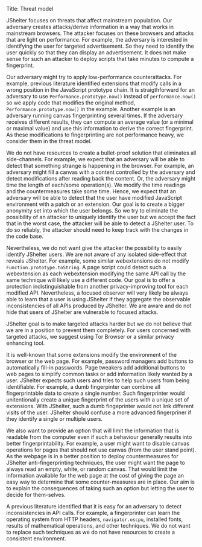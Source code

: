 Title: Threat model

JShelter focuses on threats that affect mainstream population. Our adversary creates
attacks/derive information in a way that works in mainstream browsers. The attacker focuses on these
browsers and attacks that are light on performance. For example, the adversary is interested in
identifying the user for targeted advertisement. So they need to identify the user quickly so that
they can display an advertisement. It does not make sense for such an attacker to deploy scripts that
take minutes to compute a fingerprint.

Our adversary might try to apply low-performance counterattacks. For example, previous literature
identified extensions that modify calls in a wrong position in the JavaScript prototype chain. It is
straigthforward for an adversary to use `Performance.prototype.now()` instead of `performance.now()`
so we apply code that modifies the original method, `Performance.prototype.now()` in the example.
Another example is an adversary running canvas fingerprinting several times. If the adversary
receives different results, they can compute an average value (or a minimal or maximal value) and
use this information to derive the correct fingerprint. As these modifications to fingerprinting are
not performance heavy, we consider them in the threat model.

We do not have resources to create a bullet-proof solution that eliminates all side-channels. For
example, we expect that an adversary will be able to detect that something strange is happening in
the browser. For example, an adversary might fill a canvas with a content controlled by the
adversary and detect modifications after reading back the content. Or, the adversary might time the length
of each/some operation(s). We modify the time readings and the countermeasures take some time. Hence, we
expect that an adversary will be able to detect that the user have modified JavaScript environment with a
patch or an extension. Our goal is to create a bigger anonymity set into which the user
belongs. So we try to eliminate the possibility of an attacker to uniquely identify the user but we
accept the fact that in the worst case, the attacker will be able to detect a JShelter user. To do
so reliably, the attacker should need to keep track with the changes in the code base.

Nevertheless, we do not want give the attacker the possibility to easily identify JShelter users. We
are not aware of any isolated side-effect that reveals JShelter. For example, some similar
webextensions do not modify `Function.prototype.toString`. A page script could detect such a webextension as each
webextension modifying the same API call by the same technique will likely use a different code.
Our goal is to offer a protection indistinguishable from another privacy-improving tool for
each modified API. Nevertheless, a focused observer will very likely be always able to learn that a
user is using JShelter if they aggregate the observable inconsistencies of all APIs produced by
JShelter. We are aware and do not hide that users of JShelter are vulnerable to focused
attacks.

JShelter goal is to make targeted attacks harder but we do not believe that we are
in a position to prevent them completely. For users concerned with targeted attacks, we suggest
using Tor Browser or a similar privacy enhancing tool.

It is well-known that some extensions modify the environment of the browser or the web page. For
example, password managers add buttons to automatically fill-in passwords. Page tweakers add
additional buttons to web pages to simplify common tasks or add information likely wanted by a user.
JShelter expects such users and tries to help such users from being identifiable. For example, a
dumb fingerpinter can combine all fingerprintable data to create a single number. Such fingerprinter
would unitentionally create a unique fingerprint of the users with a unique set of extensions. With
JShelter, such a dumb fingeprinter would not link different visits of the user. JShelter should
confuse a more advanced fingerpriner if they identify a single or multiple users.

We also want to provide an option that will limit the information that is readable from the computer
even if such a behaviour generally results into better fingerprintability. For example, a user
might want to disable canvas operations for pages that should not use canvas (from the user stand
point). As the webpage is in a better position to deploy countermeasures for JShelter
anti-fingerprinting techniques, the user might want the page to always read an empty, white, or random
canvas. That would limit the information available for the web page at the cost of giving the page
an easy way to determine that some counter-measures are in place. Our aim is to explain
the consequences of taking such an option but letting the user to decide for them-selves.

A previous literature identified that it is easy for an adversary to detect inconsistencies in API
calls. For example, a fingerprinter can learn the operating system from HTTP headers,
`navigator.oscpu`, installed fonts, results of mathematical operations, and other techniques. We do
not want to replace such techniques as we do not have resources to create a consistent environment.


